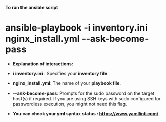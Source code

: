 
**To run the ansible script**

# ansible-playbook -i inventory.ini nginx_install.yml --ask-become-pass


-   **Explanation of interactions:** 

- **i inventory.ini** : Specifies your **inventory file**.


-  **nginx_install.yml**: The name of your **playbook file**.

-  **--ask-become-pass**: Prompts for the sudo password on the target host(s) if required. If you are using SSH keys with sudo configured for passwordless execution, you might not need this flag.

- **You can check your yml syntax  status : https://www.yamllint.com/**